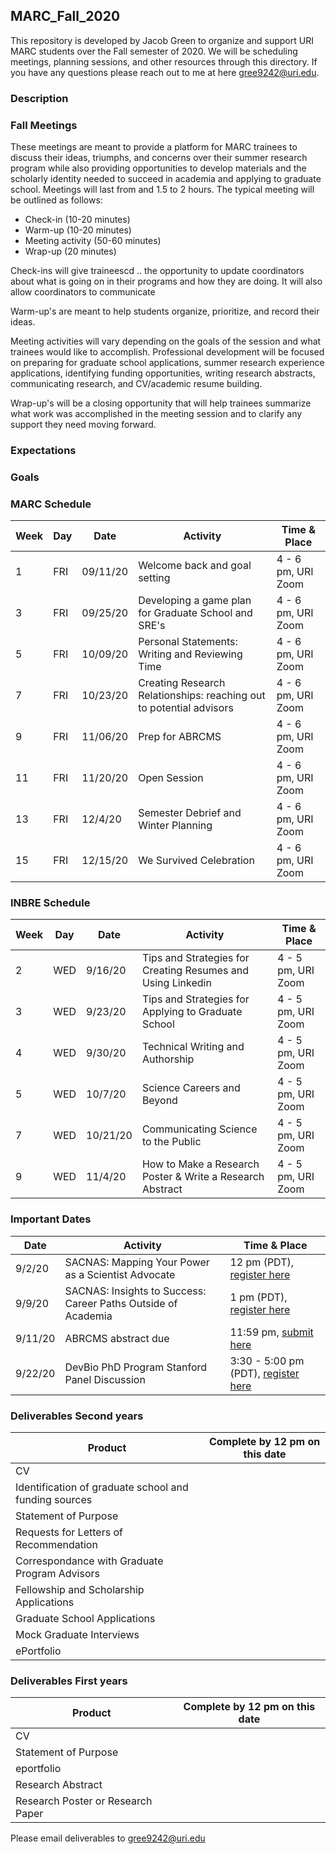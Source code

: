 ## MARC_Fall_2020

This repository is developed by Jacob Green to organize and support URI MARC students over the Fall semester of 2020. We will be scheduling meetings, planning sessions, and other resources through this directory. If you have any questions please reach out to me at here gree9242@uri.edu.

### Description



### Fall Meetings

These meetings are meant to provide a platform for MARC trainees to discuss their ideas, triumphs, and concerns over their summer research program while also providing opportunities to develop materials and the scholarly identity needed to succeed in academia and applying to graduate school. Meetings will last from and 1.5 to 2 hours. The typical meeting will be outlined as follows:

* Check-in (10-20 minutes)
* Warm-up (10-20 minutes)
* Meeting activity (50-60 minutes)
* Wrap-up (20 minutes)

Check-ins will give traineescd .. the opportunity to update coordinators about what is going on in their programs and how they are doing. It will also allow coordinators to communicate 

Warm-up's are meant to help students organize, prioritize, and record their ideas.

Meeting activities will vary depending on the goals of the session and what trainees would like to accomplish. Professional development will be focused on preparing for graduate school applications, summer research experience applications, identifying funding opportunities, writing research abstracts, communicating research, and CV/academic resume building. 

Wrap-up's will be a closing opportunity that will help trainees summarize what work was accomplished in the meeting session and to clarify any support they need moving forward.

### Expectations

### Goals

### MARC Schedule 

Week | Day | Date     | Activity     | Time & Place           | 
---- | --- | -------- | -------------| -----------------------|
1    | FRI | 09/11/20 | Welcome back and goal setting | 4 - 6 pm, URI Zoom |
3    | FRI | 09/25/20 | Developing a game plan for Graduate School and SRE's | 4 - 6 pm, URI Zoom |
5    | FRI | 10/09/20 | Personal Statements: Writing and Reviewing Time | 4 - 6 pm, URI Zoom |
7    | FRI | 10/23/20 | Creating Research Relationships: reaching out to potential advisors | 4 - 6 pm, URI Zoom |
9    | FRI | 11/06/20 | Prep for ABRCMS | 4 - 6 pm, URI Zoom |
11   | FRI | 11/20/20 | Open Session | 4 - 6 pm, URI Zoom |
13   | FRI | 12/4/20  | Semester Debrief and Winter Planning | 4 - 6 pm, URI Zoom |
15   | FRI | 12/15/20 | We Survived Celebration| 4 - 6 pm, URI Zoom |

### INBRE Schedule

Week | Day | Date     | Activity               | Time & Place           | 
---- | --- | -------- | ---------------------- | -----------------------|
2    | WED | 9/16/20 | Tips and Strategies for Creating Resumes and Using Linkedin | 4 - 5 pm, URI Zoom |
3    | WED | 9/23/20 | Tips and Strategies for Applying to Graduate School | 4 - 5 pm, URI Zoom |
4    | WED | 9/30/20 | Technical Writing and Authorship | 4 - 5 pm, URI Zoom |
5    | WED | 10/7/20 | Science Careers and Beyond | 4 - 5 pm, URI Zoom |
7    | WED | 10/21/20 | Communicating Science to the Public | 4 - 5 pm, URI Zoom |
9    | WED | 11/4/20 | How to Make a Research Poster & Write a Research Abstract | 4 - 5 pm, URI Zoom |

### Important Dates

 Date     | Activity     | Time & Place           | 
 -------- | -------------| -----------------------|
 9/2/20   | SACNAS: Mapping Your Power as a Scientist Advocate | 12 pm (PDT), [register here](https://us02web.zoom.us/webinar/register/WN_xzU6TYjaRXq8iLyoGQEt6w)
 9/9/20   | SACNAS: Insights to Success: Career Paths Outside of Academia | 1 pm (PDT), [register here](https://us02web.zoom.us/webinar/register/WN_VXMRnSYgQdOHaDxezx936Q)
 9/11/20  | ABRCMS abstract due | 11:59 pm, [submit here](https://www.abrcms.org/index.php/present-at-abrcms/submit-an-abstract) |
 9/22/20  | DevBio PhD Program Stanford Panel Discussion | 3:30 - 5:00 pm (PDT), [register here](https://docs.google.com/forms/d/e/1FAIpQLSfxd3Lw4Y8qOdgo0dmfJuBf8Tr67z2nm92Hkv58DreBrehA4g/viewform) |
 
 
### Deliverables Second years

Product                    | Complete by 12 pm on this date  |
-------------------------- | ------------------------------- |
CV |
Identification of graduate school and funding sources |
Statement of Purpose |
Requests for Letters of Recommendation |
Correspondance with Graduate Program Advisors |
Fellowship and Scholarship Applications |
Graduate School Applications |
Mock Graduate Interviews |
ePortfolio |

### Deliverables First years

Product                    | Complete by 12 pm on this date  |
-------------------------- | ------------------------------- |
CV |
Statement of Purpose |
eportfolio |
Research Abstract |
Research Poster or Research Paper |


Please email deliverables to gree9242@uri.edu
